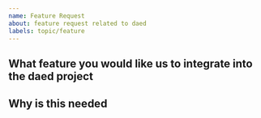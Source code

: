 ```yaml
---
name: Feature Request
about: feature request related to daed
labels: topic/feature
---
```


<!--
STOP -- PLEASE READ!

If you have a good idea that wishes us to integrate to the current dae project, feel free to elaborate here.

You may also post your idea on the Discussions or the Dae Telegram channel (https://t.me/daeuniverse).
-->

## What feature you would like us to integrate into the daed project

## Why is this needed

